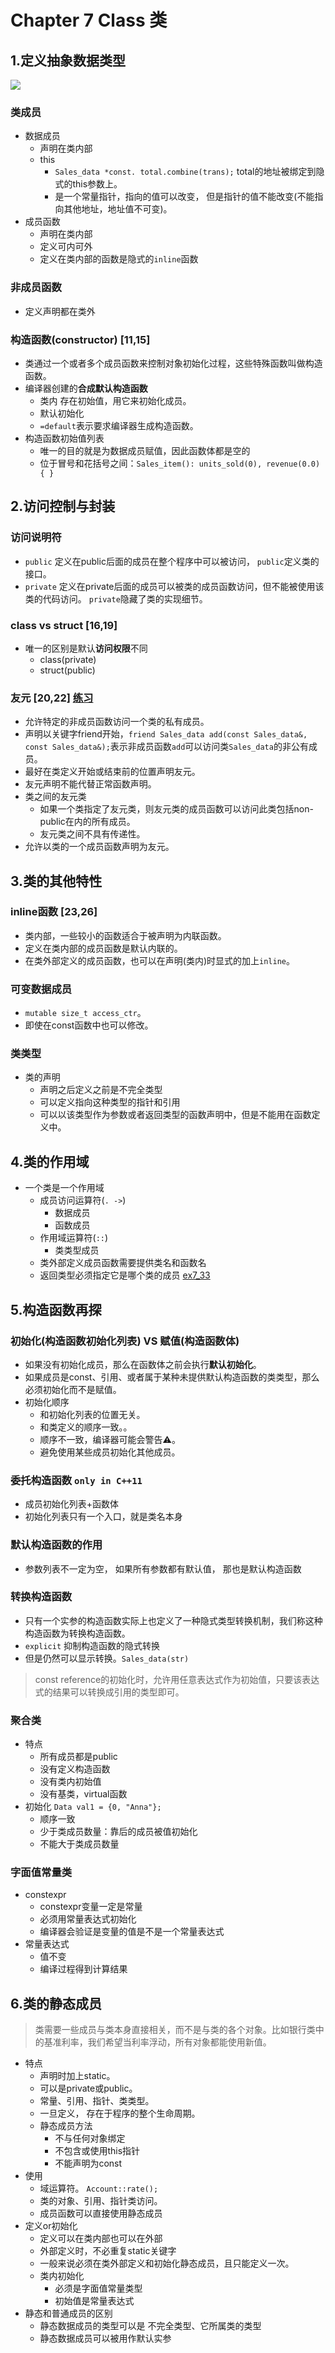 # Chapter 7 Class 类

## 1.定义抽象数据类型
![](image/ch7_1.png)

### 类成员
- 数据成员
  - 声明在类内部
  - this
    - `Sales_data *const. total.combine(trans);` total的地址被绑定到隐式的this参数上。
    - 是一个常量指针，指向的值可以改变， 但是指针的值不能改变(不能指向其他地址，地址值不可变)。
- 成员函数
  - 声明在类内部
  - 定义可内可外
  - 定义在类内部的函数是隐式的`inline`函数

### 非成员函数
- 定义声明都在类外


### 构造函数(constructor) [11,15]
- 类通过一个或者多个成员函数来控制对象初始化过程，这些特殊函数叫做构造函数。
- 编译器创建的**合成默认构造函数**
  - 类内 存在初始值，用它来初始化成员。
  - 默认初始化
  - `=default`表示要求编译器生成构造函数。
- 构造函数初始值列表
  - 唯一的目的就是为数据成员赋值，因此函数体都是空的
  - 位于冒号和花括号之间：`Sales_item(): units_sold(0), revenue(0.0) { }`


## 2.访问控制与封装
### 访问说明符
- `public` 定义在public后面的成员在整个程序中可以被访问， `public`定义类的接口。
- `private` 定义在private后面的成员可以被类的成员函数访问，但不能被使用该类的代码访问。 `private`隐藏了类的实现细节。
### class vs struct [16,19]
- 唯一的区别是默认**访问权限**不同
  - class(private)
  - struct(public)
### 友元 [20,22] [练习](../ch7/ex7_21.h)
- 允许特定的非成员函数访问一个类的私有成员。
- 声明以关键字friend开始，`friend Sales_data add(const Sales_data&, const Sales_data&);`表示非成员函数`add`可以访问类`Sales_data`的非公有成员。
- 最好在类定义开始或结束前的位置声明友元。
- 友元声明不能代替正常函数声明。
- 类之间的友元类
  - 如果一个类指定了友元类，则友元类的成员函数可以访问此类包括non-public在内的所有成员。
  - 友元类之间不具有传递性。
- 允许以类的一个成员函数声明为友元。

## 3.类的其他特性
### inline函数 [23,26]
- 类内部，一些较小的函数适合于被声明为内联函数。
- 定义在类内部的成员函数是默认内联的。
- 在类外部定义的成员函数，也可以在声明(类内)时显式的加上`inline`。
### 可变数据成员
- `mutable size_t access_ctr`。
- 即使在const函数中也可以修改。
### 类类型
- 类的声明
  - 声明之后定义之前是不完全类型
  - 可以定义指向这种类型的指针和引用
  - 可以以该类型作为参数或者返回类型的函数声明中，但是不能用在函数定义中。

## 4.类的作用域
- 一个类是一个作用域
  - 成员访问运算符(`. ->`)
    - 数据成员
    - 函数成员
  - 作用域运算符(`::`)
    - 类类型成员
  - 类外部定义成员函数需要提供类名和函数名
  - 返回类型必须指定它是哪个类的成员 [ex7_33](../ch7/ex7_33.h)


## 5.构造函数再探
### 初始化(构造函数初始化列表) VS 赋值(构造函数体)
- 如果没有初始化成员，那么在函数体之前会执行**默认初始化**。
- 如果成员是const、引用、或者属于某种未提供默认构造函数的类类型，那么必须初始化而不是赋值。
- 初始化顺序
  - 和初始化列表的位置无关。
  - 和类定义的顺序一致。。
  - 顺序不一致，编译器可能会警告⚠️。
  - 避免使用某些成员初始化其他成员。
### 委托构造函数 `only in C++11`
- 成员初始化列表+函数体
- 初始化列表只有一个入口，就是类名本身
### 默认构造函数的作用
- 参数列表不一定为空， 如果所有参数都有默认值， 那也是默认构造函数
### 转换构造函数
- 只有一个实参的构造函数实际上也定义了一种隐式类型转换机制，我们称这种构造函数为转换构造函数。
- `explicit` 抑制构造函数的隐式转换
- 但是仍然可以显示转换。`Sales_data(str)`
> const reference的初始化时，允许用任意表达式作为初始值，只要该表达式的结果可以转换成引用的类型即可。

### 聚合类
- 特点
  - 所有成员都是public
  - 没有定义构造函数
  - 没有类内初始值
  - 没有基类，virtual函数
- 初始化 `Data val1 = {0, "Anna"};`
  - 顺序一致
  - 少于类成员数量：靠后的成员被值初始化
  - 不能大于类成员数量

### 字面值常量类
- constexpr
  - constexpr变量一定是常量
  - 必须用常量表达式初始化
  - 编译器会验证是变量的值是不是一个常量表达式
- 常量表达式
  - 值不变
  - 编译过程得到计算结果


## 6.类的静态成员
> 类需要一些成员与类本身直接相关，而不是与类的各个对象。比如银行类中的基准利率，我们希望当利率浮动，所有对象都能使用新值。
- 特点
  - 声明时加上static。
  - 可以是private或public。
  - 常量、引用、指针、类类型。
  - 一旦定义， 存在于程序的整个生命周期。
  - 静态成员方法
    - 不与任何对象绑定
    - 不包含或使用this指针
    - 不能声明为const
- 使用
  - 域运算符。 `Account::rate();`
  - 类的对象、引用、指针类访问。
  - 成员函数可以直接使用静态成员
- 定义or初始化
  - 定义可以在类内部也可以在外部
  - 外部定义时，不必重复static关键字
  - 一般来说必须在类外部定义和初始化静态成员，且只能定义一次。
  - 类内初始化
    - 必须是字面值常量类型
    - 初始值是常量表达式
- 静态和普通成员的区别
  - 静态数据成员的类型可以是 不完全类型、它所属类的类型
  - 静态数据成员可以被用作默认实参

